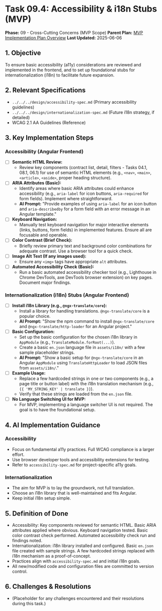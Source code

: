 # Task 09.4: Accessibility & i18n Stubs (MVP)

**Phase:** 09 - Cross-Cutting Concerns (MVP Scope)
**Parent Plan:** [MVP Implementation Plan Overview](../00-mvp-implementation-plan-overview.md)
**Last Updated:** 2025-06-06

## 1. Objective

To ensure basic accessibility (a11y) considerations are reviewed and implemented in the frontend, and to set up foundational stubs for internationalization (i18n) to facilitate future expansion.

## 2. Relevant Specifications

*   `../../../design/accessibility-spec.md` (Primary accessibility guidelines)
*   `../../../design/internationalization-spec.md` (Future i18n strategy, if detailed)
*   WCAG 2.1 AA Guidelines (Reference)

## 3. Key Implementation Steps

### Accessibility (Angular Frontend)
*   [ ] **Semantic HTML Review:**
    *   Review key components (contract list, detail, filters - Tasks 04.1, 08.1, 06.1) for use of semantic HTML elements (e.g., `<nav>`, `<main>`, `<article>`, `<aside>`, proper heading structure).
*   [ ] **ARIA Attributes (Basic):**
    *   Identify areas where basic ARIA attributes could enhance accessibility (e.g., `aria-label` for icon buttons, `aria-required` for form fields). Implement where straightforward.
    *   **AI Prompt:** "Provide examples of using `aria-label` for an icon button and `aria-describedby` for a form field with an error message in an Angular template."
*   [ ] **Keyboard Navigation:**
    *   Manually test keyboard navigation for major interactive elements (links, buttons, form fields) in implemented features. Ensure all are focusable and operable.
*   [ ] **Color Contrast (Brief Check):**
    *   Briefly review primary text and background color combinations for adequate contrast. Use a browser tool for a quick check.
*   [ ] **Image Alt Text (If any images used):**
    *   Ensure any `<img>` tags have appropriate `alt` attributes.
*   [ ] **Automated Accessibility Check (Basic):**
    *   Run a basic automated accessibility checker tool (e.g., Lighthouse in Chrome DevTools, axe DevTools browser extension) on key pages. Document major findings.

### Internationalization (i18n) Stubs (Angular Frontend)
*   [ ] **Install i18n Library (e.g., `@ngx-translate/core`):**
    *   Install a library for handling translations. `@ngx-translate/core` is a popular choice.
    *   **AI Prompt:** "Show the npm command to install `@ngx-translate/core` and `@ngx-translate/http-loader` for an Angular project."
*   [ ] **Basic Configuration:**
    *   Set up the basic configuration for the chosen i18n library in `AppModule` (e.g., `TranslateModule.forRoot(...)`).
    *   Create a basic `en.json` language file in `assets/i18n/` with a few sample placeholder strings.
    *   **AI Prompt:** "Show a basic setup for `@ngx-translate/core` in an Angular `AppModule` using `TranslateHttpLoader` to load JSON files from `assets/i18n/`."
*   [ ] **Example Usage:**
    *   Replace a few hardcoded strings in one or two components (e.g., a page title or button label) with the i18n translation mechanism (e.g., `{{ 'MY_STRING_KEY' | translate }}`).
    *   Verify that these strings are loaded from the `en.json` file.
*   [ ] **No Language Switching UI for MVP:**
    *   For MVP, implementing a language switcher UI is not required. The goal is to have the foundational setup.

## 4. AI Implementation Guidance

### Accessibility
*   Focus on fundamental a11y practices. Full WCAG compliance is a larger effort.
*   Use browser developer tools and accessibility extensions for testing.
*   Refer to `accessibility-spec.md` for project-specific a11y goals.

### Internationalization
*   The aim for MVP is to lay the groundwork, not full translation.
*   Choose an i18n library that is well-maintained and fits Angular.
*   Keep initial i18n setup simple.

## 5. Definition of Done

*   Accessibility: Key components reviewed for semantic HTML. Basic ARIA attributes applied where obvious. Keyboard navigation tested. Basic color contrast check performed. Automated accessibility check run and findings noted.
*   Internationalization: i18n library installed and configured. Basic `en.json` file created with sample strings. A few hardcoded strings replaced with i18n mechanism as a proof-of-concept.
*   Practices align with `accessibility-spec.md` and initial i18n goals.
*   All new/modified code and configuration files are committed to version control.

## 6. Challenges & Resolutions

*   (Placeholder for any challenges encountered and their resolutions during this task.)
